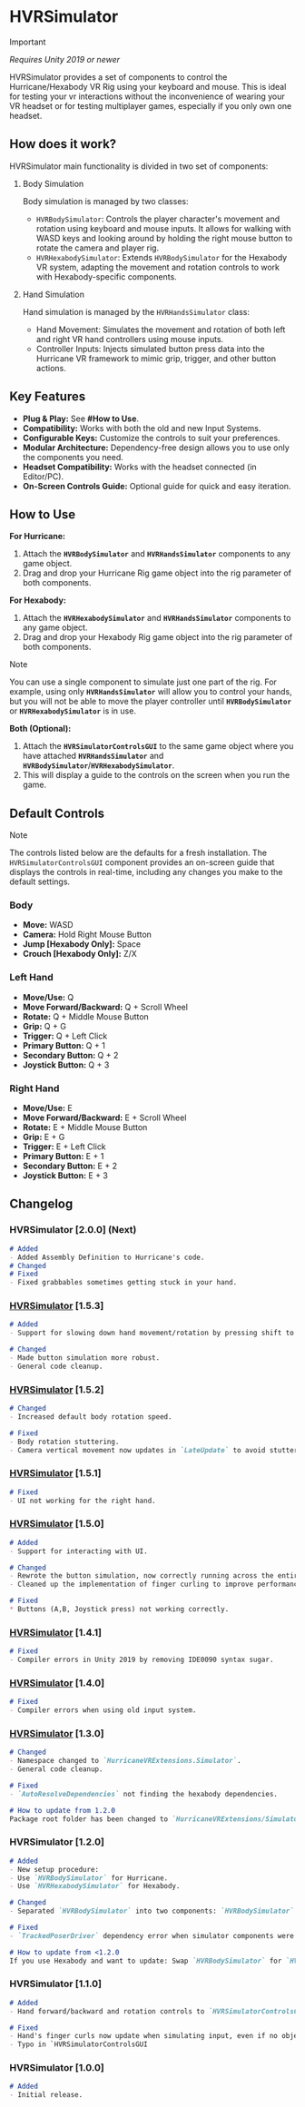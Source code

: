 # HVRSimulator

> [!IMPORTANT]
> *Requires Unity 2019 or newer*

HVRSimulator provides a set of components to control the Hurricane/Hexabody VR Rig using your keyboard and mouse. This is ideal for testing your vr interactions without the inconvenience of wearing your VR headset or for testing multiplayer games, especially if you only own one headset.

## How does it work?

HVRSimulator main functionality is divided in two set of components:

1. Body Simulation

   Body simulation is managed by two classes:

   - `HVRBodySimulator`: Controls the player character's movement and rotation using keyboard and mouse inputs. It allows for walking with WASD keys and looking around by holding the right mouse button to rotate the camera and player rig.
   - `HVRHexabodySimulator`: Extends `HVRBodySimulator` for the Hexabody VR system, adapting the movement and rotation controls to work with Hexabody-specific components.
  
2. Hand Simulation

   Hand simulation is managed by the `HVRHandsSimulator` class:

   - Hand Movement: Simulates the movement and rotation of both left and right VR hand controllers using mouse inputs.
   - Controller Inputs: Injects simulated button press data into the Hurricane VR framework to mimic grip, trigger, and other button actions.

## Key Features

- **Plug & Play:** See **#How to Use**.
- **Compatibility:** Works with both the old and new Input Systems.
- **Configurable Keys:** Customize the controls to suit your preferences.
- **Modular Architecture:** Dependency-free design allows you to use only the components you need.
- **Headset Compatibility:** Works with the headset connected (in Editor/PC).
- **On-Screen Controls Guide:** Optional guide for quick and easy iteration.

## How to Use

**For Hurricane:**

1. Attach the **`HVRBodySimulator`** and **`HVRHandsSimulator`** components to any game object.
2. Drag and drop your Hurricane Rig game object into the rig parameter of both components.

**For Hexabody:**

1. Attach the **`HVRHexabodySimulator`** and **`HVRHandsSimulator`** components to any game object.
2. Drag and drop your Hexabody Rig game object into the rig parameter of both components.

> [!NOTE]
> You can use a single component to simulate just one part of the rig.
> For example, using only **`HVRHandsSimulator`** will allow you to control your hands, but you will not be able to move the player controller until **`HVRBodySimulator`** or **`HVRHexabodySimulator`** is in use.

**Both (Optional):**

1. Attach the **`HVRSimulatorControlsGUI`** to the same game object where you have attached **`HVRHandsSimulator`** and **`HVRBodySimulator`**/**`HVRHexabodySimulator`**.
2. This will display a guide to the controls on the screen when you run the game.

## Default Controls

> [!NOTE]
> The controls listed below are the defaults for a fresh installation.
> The `HVRSimulatorControlsGUI` component provides an on-screen guide that displays the controls in real-time, including any changes you make to the default settings.

### Body

- **Move:** WASD
- **Camera:** Hold Right Mouse Button
- **Jump [Hexabody Only]:** Space
- **Crouch [Hexabody Only]:** Z/X

### Left Hand

- **Move/Use:** Q
- **Move Forward/Backward:** Q + Scroll Wheel
- **Rotate:** Q + Middle Mouse Button
- **Grip:** Q + G
- **Trigger:** Q + Left Click
- **Primary Button:** Q + 1
- **Secondary Button:** Q + 2
- **Joystick Button:** Q + 3

### Right Hand

- **Move/Use:** E
- **Move Forward/Backward:** E + Scroll Wheel
- **Rotate:** E + Middle Mouse Button
- **Grip:** E + G
- **Trigger:** E + Left Click
- **Primary Button:** E + 1
- **Secondary Button:** E + 2
- **Joystick Button:** E + 3

## Changelog

### HVRSimulator [2.0.0] (Next)

```md
# Added
- Added Assembly Definition to Hurricane's code.
# Changed
# Fixed
- Fixed grabbables sometimes getting stuck in your hand.
```

### [HVRSimulator](https://github.com/AdrielCodeops/HurricaneVR-Extensions/releases/tag/Simulator_1.5.3) [1.5.3]

```md
# Added
- Support for slowing down hand movement/rotation by pressing shift to `HVRHandsSimulator` (configurable).

# Changed
- Made button simulation more robust.
- General code cleanup.
```

### [HVRSimulator](https://github.com/AdrielCodeops/HurricaneVR-Extensions/releases/tag/Simulator_1.5.2) [1.5.2]

```md
# Changed
- Increased default body rotation speed.

# Fixed
- Body rotation stuttering.
- Camera vertical movement now updates in `LateUpdate` to avoid stuttering.
```

### [HVRSimulator](https://github.com/AdrielCodeops/HurricaneVR-Extensions/releases/tag/Simulator_1.5.1) [1.5.1]

```md
# Fixed
- UI not working for the right hand.
```

### [HVRSimulator](https://github.com/AdrielCodeops/HurricaneVR-Extensions/releases/tag/Simulator_1.5) [1.5.0]

```md
# Added
- Support for interacting with UI.

# Changed
- Rewrote the button simulation, now correctly running across the entire Hurricane Framework.
- Cleaned up the implementation of finger curling to improve performance.

# Fixed
* Buttons (A,B, Joystick press) not working correctly.
```

### [HVRSimulator](https://github.com/AdrielCodeops/HurricaneVR-Extensions/releases/tag/Simulator_1.4.1) [1.4.1]

```md
# Fixed
- Compiler errors in Unity 2019 by removing IDE0090 syntax sugar.
```

### [HVRSimulator](https://github.com/AdrielCodeops/HurricaneVR-Extensions/releases/tag/Simulator_1.4) [1.4.0]

```md
# Fixed
- Compiler errors when using old input system.
```

### [HVRSimulator](https://github.com/AdrielCodeops/HurricaneVR-Extensions/releases/tag/Simulator) [1.3.0]

```md
# Changed
- Namespace changed to `HurricaneVRExtensions.Simulator`.
- General code cleanup.

# Fixed
- `AutoResolveDependencies` not finding the hexabody dependencies.

# How to update from 1.2.0
Package root folder has been changed to `HurricaneVRExtensions/Simulator` to better match Hurricane's folder naming. Ensure to remove the old simulator folder at `HurricaneExtensions/Simulator`.
```

### HVRSimulator [1.2.0]

```md
# Added
- New setup procedure: 
- Use `HVRBodySimulator` for Hurricane.
- Use `HVRHexabodySimulator` for Hexabody. 

# Changed
- Separated `HVRBodySimulator` into two components: `HVRBodySimulator` (for Hurricane) and `HVRHexabodySimulator` (for Hexabody).

# Fixed 
- `TrackedPoserDriver` dependency error when simulator components were not attached to the Rig gameobject. 

# How to update from <1.2.0
If you use Hexabody and want to update: Swap `HVRBodySimulator` for `HVRHexabodySimulator`.
```

### HVRSimulator [1.1.0]

```md
# Added 
- Hand forward/backward and rotation controls to `HVRSimulatorControlsGUI`. 

# Fixed
- Hand's finger curls now update when simulating input, even if no object is grabbed by the hand. 
- Typo in `HVRSimulatorControlsGUI
```

### HVRSimulator [1.0.0]

```md
# Added 
- Initial release.
```
